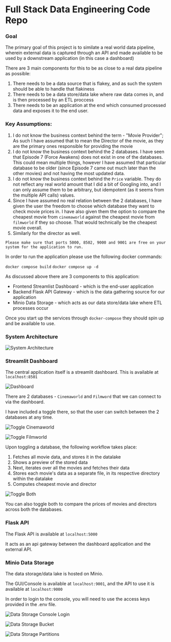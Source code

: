 # Full Stack Data Engineering Code Repo

### Goal
The primary goal of this project is to similate a real world data pipeline, wherein external data is captured through an API and made available to be used by a downstream application (in this case a dashboard)

There are 3 main components for this to be as close to a real data pipeline as possible:
1. There needs to be a data source that is flakey, and as such the system should be able to handle that flakiness
2. There needs to be a data store/data lake where raw data comes in, and is then processed by an ETL proccess
3. There needs to be an application at the end which consumed processed data and exposes it to the end user.


### Key Assumptions:
1. I do not know the business context behind the term - "Movie Provider"; As such I have assumed that to mean the Director of the movie, as they are the primary ones responsible for providing the movie
2. I do not know the business context behind the 2 databases. I have seen that Episode 7 (Force Awakens) does not exist in one of the databases. This could mean multiple things, however I have assumed that particular database to be older (since Episode 7 came out much later than the other movies) and not having the most updated data.
3. I do not know the business context behind the `Price` variable. They do not reflect any real world amount that I did a bit of Googling into, and I can only assume them to be arbitrary, but idempotent (as it seems from the multiple API calls) values.
4. Since I have assumed no real relation between the 2 databases, I have given the user the freedom to choose which database they want to check movie prices in. I have also given them the option to compare the cheapest movie from `cinemaworld` against the cheapest movie from `filmworld` if they so choose. That would technically be the cheapest movie overall.
5. Similarly for the director as well.  

`Please make sure that ports 5000, 8502, 9000 and 9001 are free on your system for the application to run.`

In order to run the application please use the following docker commands:

`docker compose build`
`docker compose up -d`

As discussed above there are 3 components to this application:

* Frontend Streamlist Dashboard - which is the end-user application
* Backend Flask API Gateway - which is the data gathering source for our application
* Minio Data Storage - which acts as our data store/data lake where ETL processes occur

Once you start up the services through `docker-compose` they should spin up and be available to use.

### System Architecture

![System Architecture](static/system_architecture.png)


### Streamlit Dashboard

The central application itself is a streamlit dashboard. This is available at `localhost:8501`

![Dashboard](static/dashboard_1.png)


There are 2 databases - `Cinemaworld` and `Filmword` that we can connect to via the dashboard. 

I have included a toggle there, so that the user can switch between the 2 databases at any time.


![Toggle Cinemaworld](static/dashboard_cw.png)

![Toggle Filmworld](static/dashboard_fw.png)


Upon toggling a database, the following workflow takes place:

1. Fetches all movie data, and stores it in the datalake
2. Shows a preview of the stored data
3. Next, iterates over all the movies and fetches their data
4. Stores each movie's data as a separate file, in its respective directory within the datalake
5. Computes cheapest movie and director

![Toggle Both](static/cheapest.png)

You can also toggle both to compare the prices of movies and directors across both the databases.


### Flask API

The Flask API is available at `localhost:5000`

It acts as an api gateway between the dashboard application and the external API.


### Minio Data Storage

The data storage/data lake is hosted on Minio. 

The GUI/Console is available at `localhost:9001`, and the API to use it is available at `localhost:9000`

In order to login to the console, you will need to use the access keys provided in the .env file.

![Data Storage Console Login](static/minio_login.png)


![Data Storage Bucket](static/minio_bucket_storage.png)



![Data Storage Partitions](static/minio_bucket_storage_partitions.png)
